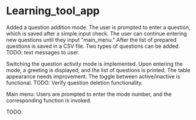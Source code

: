 # Learning_tool_app
Added a question addition mode. The user is prompted to enter a question, which is saved after a simple input check. The user can continue entering new questions until they input "main_menu." After the list of prepared questions is saved in a CSV file. Two types of questions can be added. 
TODO: text messages to user.

Switching the question activity mode is implemented. Upon entering the mode, a greeting is displayed, and the list of questions is printed. The table appearance needs improvement. The toggle between active/inactive is functional. 
TODO: Verify question deletion functionality.

Main menu: Users are prompted to enter the mode number, and the corresponding function is invoked.

TODO: 
